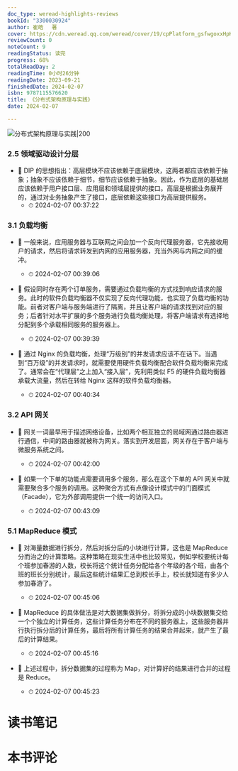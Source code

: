 ```yaml
---
doc_type: weread-highlights-reviews
bookId: "3300030924"
author: 崔皓 　著
cover: https://cdn.weread.qq.com/weread/cover/19/cpPlatform_gsfwgoxxHpKgskeFNtFxwu/t7_cpPlatform_gsfwgoxxHpKgskeFNtFxwu.jpg
reviewCount: 0
noteCount: 9
readingStatus: 读完
progress: 68%
totalReadDay: 2
readingTime: 0小时26分钟
readingDate: 2023-09-21
finishedDate: 2024-02-07
isbn: 9787115576620
title: 《分布式架构原理与实践》
date: 2024-02-07

---
```


![ 分布式架构原理与实践|200](https://cdn.weread.qq.com/weread/cover/19/cpPlatform_gsfwgoxxHpKgskeFNtFxwu/t7_cpPlatform_gsfwgoxxHpKgskeFNtFxwu.jpg)


### 2.5 领域驱动设计分层


- 📌 DIP 的思想指出：高层模块不应该依赖于底层模块，这两者都应该依赖于抽象；抽象不应该依赖于细节，细节应该依赖于抽象。因此，作为底层的基础层应该依赖于用户接口层、应用层和领域层提供的接口。高层是根据业务展开的，通过对业务抽象产生了接口，底层依赖这些接口为高层提供服务。 
    - ⏱ 2024-02-07 00:37:22 
### 3.1 负载均衡


- 📌 一般来说，应用服务器与互联网之间会加一个反向代理服务器，它先接收用户的请求，然后将请求转发到内网的应用服务器，充当外网与内网之间的缓冲。 
    - ⏱ 2024-02-07 00:39:06 

- 📌 假设同时存在两个订单服务，需要通过负载均衡的方式找到响应请求的服务。此时的软件负载均衡器不仅实现了反向代理功能，也实现了负载均衡的功能。前者对客户端与服务端进行了隔离，并且让客户端的请求找到对应的服务；后者针对水平扩展的多个服务进行负载均衡处理，将客户端请求有选择地分配到多个承载相同服务的服务器上。 
    - ⏱ 2024-02-07 00:39:39 

- 📌 通过 Nginx 的负载均衡，处理“万级别”的并发请求应该不在话下。当遇到“百万级”的并发请求时，就需要使用硬件负载均衡配合软件负载均衡来完成了。通常会在“代理层”之上加入“接入层”，先利用类似 F5 的硬件负载均衡器承载大流量，然后在转给 Nginx 这样的软件负载均衡器。 
    - ⏱ 2024-02-07 00:40:34 
### 3.2 API 网关


- 📌 网关一词最早用于描述网络设备，比如两个相互独立的局域网通过路由器进行通信，中间的路由器就被称为网关。落实到开发层面，网关存在于客户端与微服务系统之间。 
    - ⏱ 2024-02-07 00:42:00 

- 📌 如果一个下单的功能点需要调用多个服务，那么在这个下单的 API 网关中就需要聚合多个服务的调用。这种聚合方式有点像设计模式中的门面模式（Facade），它为外部调用提供一个统一的访问入口。 
    - ⏱ 2024-02-07 00:43:09 
### 5.1 MapReduce 模式


- 📌 对海量数据进行拆分，然后对拆分后的小块进行计算，这也是 MapReduce 分而治之的计算策略。这种策略在现实生活中也比较常见，例如学校要统计每个班参加春游的人数，校长将这个统计任务分配给各个年级的各个班，由各个班的班长分别统计，最后这些统计结果汇总到校长手上，校长就知道有多少人参加春游了。 
    - ⏱ 2024-02-07 00:45:06 

- 📌 MapReduce 的具体做法是对大数据集做拆分，将拆分成的小块数据集交给一个个独立的计算任务，这些计算任务分布在不同的服务器上，这些服务器并行执行拆分后的计算任务，最后将所有计算任务的结果合并起来，就产生了最后的计算结果。 
    - ⏱ 2024-02-07 00:45:16 

- 📌 上述过程中，拆分数据集的过程称为 Map，对计算好的结果进行合并的过程是 Reduce。 
    - ⏱ 2024-02-07 00:45:23 

# 读书笔记


# 本书评论
